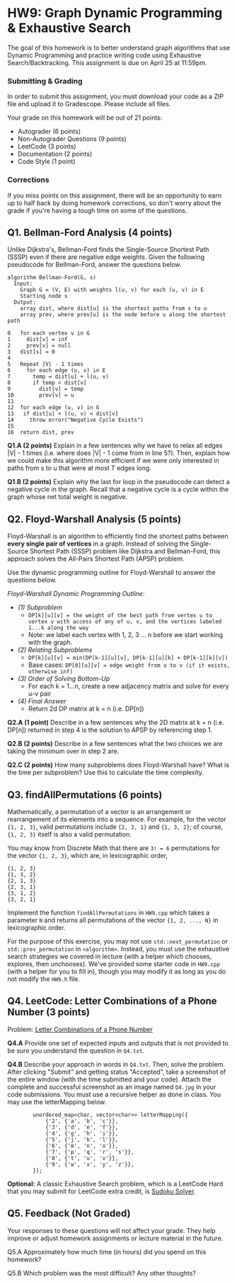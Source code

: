# HW9: Graph Dynamic Programming & Exhaustive Search

The goal of this homework is to better understand graph algorithms that use Dynamic Programming and practice writing code using Exhaustive Search/Backtracking. This assignment is due on April 25 at 11:59pm.

### Submitting & Grading
In order to submit this assignment, you must download your code as a ZIP file and upload it to Gradescope. Please include all files.

Your grade on this homework will be out of 21 points:
- Autograder (6 points)
- Non-Autograder Questions (9 points)
- LeetCode (3 points)
- Documentation (2 points)
- Code Style (1 point)

### Corrections
If you miss points on this assignment, there will be an opportunity to earn up to half back by doing homework corrections, so don't worry about the grade if you're having a tough time on some of the questions.


## Q1. Bellman-Ford Analysis (4 points)

Unlike Dijkstra's, Bellman-Ford finds the Single-Source Shortest Path (SSSP) even if there are negative edge weights. Given the following pseudocode for Bellman-Ford, answer the questions below.

```
algorithm Bellman-Ford(G, s)
  Input:
    Graph G = (V, E) with weights l(u, v) for each (u, v) in E
    Starting node s
  Output:
    array dist, where dist[u] is the shortest paths from s to u
    array prev, where prev[u] is the node before u along the shortest path

0   for each vertex v in G
1     dist[v] = inf
2     prev[v] = null
3   dist[s] = 0
4
5   Repeat |V| - 1 times
6     for each edge (u, v) in E
7       temp = dist[u] + l(u, v)
8       if temp < dist[v]
9         dist[v] = temp
10        prev[v] = u
11
12  for each edge (u, v) in G
13   if dist[u] + l(u, v) < dist[v]
14     throw error("Negative Cycle Exists")
15
16  return dist, prev
```

**Q1.A (2 points)** Explain in a few sentences why we have to relax all edges |V| - 1 times (i.e. where does |V| - 1 come from in line 5?).
Then, explain how we could make this algorithm more efficient if we were only interested in paths from s to u that were at most T edges long.

**Q1.B (2 points)** Explain why the last for loop in the pseudocode can detect a negative cycle in the graph. Recall that a negative cycle is a cycle within the graph whose net total weight is negative.


## Q2. Floyd-Warshall Analysis (5 points)
Floyd-Warshall is an algorithm to efficiently find the shortest paths between **every single pair of vertices** in a graph. Instead of solving the Single-Source Shortest Path (SSSP) problem like Dijkstra and Bellman-Ford, this approach solves the All-Pairs Shortest Path (APSP) problem.

Use the dynamic programming outline for Floyd-Warshall to answer the questions below.

*Floyd-Warshall Dynamic Programming Outline:*
- *(1) Subproblem*
  - `DP[k][u][v] = the weight of the best path from vertex u to vertex v with access of any of u, v, and the vertices labeled 1...k along the way`
  - Note: we label each vertex with 1, 2, 3 ... n before we start working with the graph.
- *(2) Relating Subproblems*
  - `DP[k][u][v] = min(DP[k-1][u][v], DP[k-1][u][k] + DP[k-1][k][v])`
  - Base cases: `DP[0][u][v] = edge weight from u to v (if it exists, otherwise inf)`
- *(3) Order of Solving Bottom-Up*
  - For each k = 1...n, create a new adjacency matrix and solve for every u-v pair
- *(4) Final Answer*
  - Return 2d DP matrix at k = n (i.e. DP[n])

**Q2.A (1 point)** Describe in a few sentences why the 2D matrix at k = n (i.e. DP[n]) returned in step 4 is the solution to APSP by referencing step 1.

**Q2.B (2 points)** Describe in a few sentences what the two choices we are taking the minimum over in step 2 are.

**Q2.C (2 points)** How many subproblems does Floyd-Warshall have? What is the time per subproblem? Use this to calculate the time complexity.


## Q3. findAllPermutations (6 points)
Mathematically, a permutation of a vector is an arrangement or rearrangement of its elements into a sequence. For example, for the vector `{1, 2, 3}`, valid permutations include `{2, 3, 1}` and `{1, 3, 2}`; of course, `{1, 2, 3}` itself is also a valid permutation.

You may know from Discrete Math that there are `3! = 6` permutations for the vector `{1, 2, 3}`, which are, in lexicographic order,
```
{1, 2, 3}
{1, 3, 2}
{2, 1, 3}
{2, 3, 1}
{3, 1, 2}
{3, 2, 1}
```
Implement the function `findAllPermutations` in `HW9.cpp` which takes a parameter `N` and returns all permutations of the vector `{1, 2, ..., N}` in lexicographic order.

For the purpose of this exercise, you may not use `std::next_permutation` or `std::prev_permutation` in `<algorithm>`. Instead, you must use the exhaustive search strategies we covered in lecture (with a helper which chooses, explores, then unchooses). We've provided some starter code in `HW9.cpp` (with a helper for you to fill in), though you may modify it as long as you do not modify the `HW9.h` file.


## Q4. LeetCode: Letter Combinations of a Phone Number (3 points)


Problem: [Letter Combinations of a Phone Number](https://leetcode.com/problems/letter-combinations-of-a-phone-number/)

**Q4.A** Provide one set of expected inputs and outputs that is not provided to be sure you understand the question in `Q4.txt`.

**Q4.B** Describe your approach in words in `Q4.txt`. Then, solve the problem. After clicking "Submit" and getting status "Accepted", take a screenshot of the entire window (with the time submitted and your code). Attach the complete and successful screenshot as an image named `Q4.jpg` in your code submissions. You must use a recursive helper as done in class. You may use the letterMapping below.
```
        unordered_map<char, vector<char>> letterMapping({
            {'2', {'a', 'b', 'c'}},
            {'3', {'d', 'e', 'f'}},
            {'4', {'g', 'h', 'i'}},
            {'5', {'j', 'k', 'l'}},
            {'6', {'m', 'n', 'o'}},
            {'7', {'p', 'q', 'r', 's'}},
            {'8', {'t', 'u', 'v'}},
            {'9', {'w', 'x', 'y', 'z'}},
        });
```

**Optional:** A classic Exhaustive Search problem, which is a LeetCode Hard that you may submit for LeetCode extra credit, is [Sudoku Solver](https://leetcode.com/problems/sudoku-solver/).

## Q5. Feedback (Not Graded)
Your responses to these questions will not affect your grade. They help improve or adjust homework assignments or lecture material in the future.

Q5.A Approximately how much time (in hours) did you spend on this homework?

Q5.B Which problem was the most difficult? Any other thoughts?
